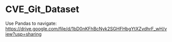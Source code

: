 # CVE_Git_Dataset
Use Pandas to navigate:
https://drive.google.com/file/d/1bD0nKFhBcNyk2SGHFHbgYtXZvdhrF_wH/view?usp=sharing
